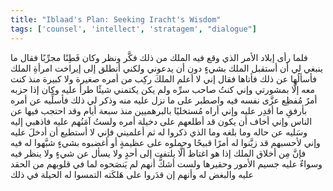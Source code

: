 ```yaml
---
title: "Iblaad's Plan: Seeking Iracht's Wisdom"
tags: ['counsel', 'intellect', 'stratagem', "dialogue"]
---
```


 فلما رأى إبلاد الأمر الذي وقع فيه الملك من ذلك فكَّر ونظر وكان فَطِنًا مجرِّبًا فقال ما ينبغي لي أن أستقبل الملك بشيءٍ دون أن يدعوني ولكني أنطلق إلى إيراخت امرأةِ الملك فأسألُها عن ذلك فأتاها فقال إني لا أعلم الملكَ ركِب من أمره صغيرة ولا كبيرة منذ كنت معه إلَّا بمشورتي وإني كنتُ صاحب سرِّه ولم يكن يكتمني شيئًا طرأ عليه وكان إذا حزبه أمرٌ مُفظِع عزَّى نفسه فيه واصطبر على ما نزل عليه منه وذكر لي ذلك فأسلِّيه عن أمره بأرفقِ ما أقدِر عليه وإني أراه مُستخليًا بالبرهميين منذ سبعة أيام وقد احتجب فيها عن الناس وإني أخاف أن يكون قد أطلعهم على دخيلة أمره ولستُ آمَنُهم عليه فاذهبي إليه وسَليه عن حاله وما بلغه وما الذي ذكروا له ثم أعلميني فإني لا أستطيع أن أدخلَ عليه وإني لأحسبهم قد زيَّنوا له أمرًا قبيحًا وحملوه على عظيمةٍ أو أغضبوه بشيءٍ شبَّهوا له فيه فإنَّ مِن أخلاق الملك إذا هو اغتاظ ألَّا يلتفت إلى أحدٍ ولا يسأل عن شيءٍ ولا ينظر فيه وسواءٌ عليه جسيم الأمور وحقيرها ولست أشكُّ أنهم لم يَنصَحوه لما في قلوبهم من الحقد عليه والبغض له وأنهم إن قدَروا على هَلكَته التمسوا له الحيلة في ذلك
